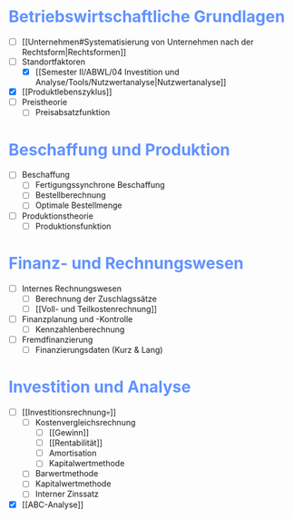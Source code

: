 # <font color="#6292ff">Betriebswirtschaftliche Grundlagen</font>
- [ ] [[Unternehmen#Systematisierung von Unternehmen nach der Rechtsform|Rechtsformen]]
- [ ] Standortfaktoren  
  - [x] [[Semester II/ABWL/04 Investition und Analyse/Tools/Nutzwertanalyse|Nutzwertanalyse]]
- [x] [[Produktlebenszyklus]]
- [ ] Preistheorie  
  - [ ] Preisabsatzfunktion  

# <font color="#6292ff">Beschaffung und Produktion</font>
- [ ] Beschaffung  
  - [ ] Fertigungssynchrone Beschaffung  
  - [ ] Bestellberechnung  
  - [ ] Optimale Bestellmenge  
- [ ] Produktionstheorie  
  - [ ] Produktionsfunktion  

# <font color="#6292ff">Finanz- und Rechnungswesen</font>
- [ ] Internes Rechnungswesen  
  - [ ] Berechnung der Zuschlagssätze  
  - [ ] [[Voll- und Teilkostenrechnung]]
- [ ] Finanzplanung und -Kontrolle  
  - [ ] Kennzahlenberechnung  
- [ ] Fremdfinanzierung  
  - [ ] Finanzierungsdaten (Kurz & Lang)  

# <font color="#6292ff">Investition und Analyse</font>
- [ ] [[Investitionsrechnung💀]]  
  - [ ] Kostenvergleichsrechnung  
    - [ ] [[Gewinn]]  
    - [ ] [[Rentabilität]]  
    - [ ] Amortisation  
    - [ ] Kapitalwertmethode  
  - [ ] Barwertmethode  
  - [ ] Kapitalwertmethode  
  - [ ] Interner Zinssatz  
- [x] [[ABC-Analyse]]  
